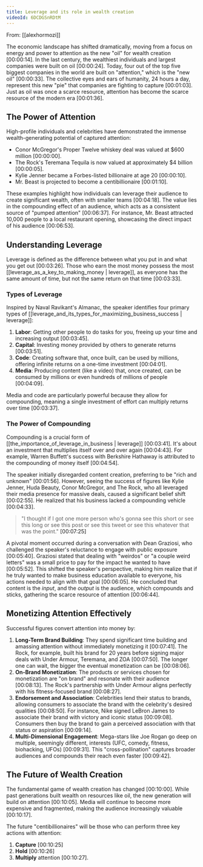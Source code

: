 ```yaml
---
title: Leverage and its role in wealth creation
videoId: 6DCDGSnRDtM
---
```


From: [[alexhormozi]] <br/> 

The economic landscape has shifted dramatically, moving from a focus on energy and power to attention as the new "oil" for wealth creation <a class="yt-timestamp" data-t="00:00:14">[00:00:14]</a>. In the last century, the wealthiest individuals and largest companies were built on oil <a class="yt-timestamp" data-t="00:00:17">[00:00:24]</a>. Today, four out of the top five biggest companies in the world are built on "attention," which is the "new oil" <a class="yt-timestamp" data-t="00:00:26">[00:00:33]</a>. The collective eyes and ears of humanity, 24 hours a day, represent this new "pie" that companies are fighting to capture <a class="yt-timestamp" data-t="00:01:00">[00:01:03]</a>. Just as oil was once a scarce resource, attention has become the scarce resource of the modern era <a class="yt-timestamp" data-t="00:01:29">[00:01:36]</a>.

## The Power of Attention

High-profile individuals and celebrities have demonstrated the immense wealth-generating potential of captured attention:
*   Conor McGregor's Proper Twelve whiskey deal was valued at $600 million <a class="yt-timestamp" data-t="00:00:00">[00:00:00]</a>.
*   The Rock's Teremana Tequila is now valued at approximately $4 billion <a class="yt-timestamp" data-t="00:00:04">[00:00:05]</a>.
*   Kylie Jenner became a Forbes-listed billionaire at age 20 <a class="yt-timestamp" data-t="00:00:08">[00:00:10]</a>.
*   Mr. Beast is projected to become a centibillionaire <a class="yt-timestamp" data-t="00:01:10">[00:01:10]</a>.

These examples highlight how individuals can leverage their audience to create significant wealth, often with smaller teams <a class="yt-timestamp" data-t="00:04:18">[00:04:18]</a>. The value lies in the compounding effect of an audience, which acts as a consistent source of "pumped attention" <a class="yt-timestamp" data-t="00:06:37">[00:06:37]</a>. For instance, Mr. Beast attracted 10,000 people to a local restaurant opening, showcasing the direct impact of his audience <a class="yt-timestamp" data-t="00:06:47">[00:06:53]</a>.

## Understanding Leverage

Leverage is defined as the difference between what you put in and what you get out <a class="yt-timestamp" data-t="00:03:26">[00:03:26]</a>. Those who earn the most money possess the most [[leverage_as_a_key_to_making_money | leverage]], as everyone has the same amount of time, but not the same return on that time <a class="yt-timestamp" data-t="00:03:29">[00:03:33]</a>.

### Types of Leverage

Inspired by Naval Ravikant's Almanac, the speaker identifies four primary types of [[leverage_and_its_types_for_maximizing_business_success | leverage]]:
1.  **Labor**: Getting other people to do tasks for you, freeing up your time and increasing output <a class="yt-timestamp" data-t="00:03:42">[00:03:45]</a>.
2.  **Capital**: Investing money provided by others to generate returns <a class="yt-timestamp" data-t="00:03:47">[00:03:51]</a>.
3.  **Code**: Creating software that, once built, can be used by millions, offering infinite returns on a one-time investment <a class="yt-timestamp" data-t="00:03:54">[00:04:01]</a>.
4.  **Media**: Producing content (like a video) that, once created, can be consumed by millions or even hundreds of millions of people <a class="yt-timestamp" data-t="00:04:03">[00:04:09]</a>.

Media and code are particularly powerful because they allow for compounding, meaning a single investment of effort can multiply returns over time <a class="yt-timestamp" data-t="00:03:33">[00:03:37]</a>.

### The Power of Compounding

Compounding is a crucial form of [[the_importance_of_leverage_in_business | leverage]] <a class="yt-timestamp" data-t="00:03:39">[00:03:41]</a>. It's about an investment that multiplies itself over and over again <a class="yt-timestamp" data-t="00:04:40">[00:04:43]</a>. For example, Warren Buffett's success with Berkshire Hathaway is attributed to the compounding of money itself <a class="yt-timestamp" data-t="00:04:43">[00:04:54]</a>.

The speaker initially disregarded content creation, preferring to be "rich and unknown" <a class="yt-timestamp" data-t="00:01:48">[00:01:56]</a>. However, seeing the success of figures like Kylie Jenner, Huda Beauty, Conor McGregor, and The Rock, who all leveraged their media presence for massive deals, caused a significant belief shift <a class="yt-timestamp" data-t="00:02:00">[00:02:55]</a>. He realized that his business lacked a compounding vehicle <a class="yt-timestamp" data-t="00:04:30">[00:04:33]</a>.

> "I thought if I got one more person who's gonna see this short or see this long or see this post or see this tweet or see this whatever that was the point." <a class="yt-timestamp" data-t="00:07:18">[00:07:25]</a>

A pivotal moment occurred during a conversation with Dean Graziosi, who challenged the speaker's reluctance to engage with public exposure <a class="yt-timestamp" data-t="00:05:31">[00:05:40]</a>. Graziosi stated that dealing with "weirdos" or "a couple weird letters" was a small price to pay for the impact he wanted to have <a class="yt-timestamp" data-t="00:05:41">[00:05:52]</a>. This shifted the speaker's perspective, making him realize that if he truly wanted to make business education available to everyone, his actions needed to align with that goal <a class="yt-timestamp" data-t="00:06:00">[00:06:05]</a>. He concluded that content is the *input*, and the *output* is the audience, which compounds and sticks, gathering the scarce resource of attention <a class="yt-timestamp" data-t="00:06:31">[00:06:44]</a>.

## Monetizing Attention Effectively

Successful figures convert attention into money by:
1.  **Long-Term Brand Building**: They spend significant time building and amassing attention without immediately monetizing it <a class="yt-timestamp" data-t="00:07:33">[00:07:41]</a>. The Rock, for example, built his brand for 20 years before signing major deals with Under Armour, Teremana, and ZOA <a class="yt-timestamp" data-t="00:07:43">[00:07:50]</a>. The longer one can wait, the bigger the eventual monetization can be <a class="yt-timestamp" data-t="00:08:02">[00:08:06]</a>.
2.  **On-Brand Monetization**: The products or services chosen for monetization are "on brand" and resonate with their audience <a class="yt-timestamp" data-t="00:08:07">[00:08:13]</a>. The Rock's partnership with Under Armour aligns perfectly with his fitness-focused brand <a class="yt-timestamp" data-t="00:08:14">[00:08:27]</a>.
3.  **Endorsement and Association**: Celebrities lend their status to brands, allowing consumers to associate the brand with the celebrity's desired qualities <a class="yt-timestamp" data-t="00:08:27">[00:08:50]</a>. For instance, Nike signed LeBron James to associate their brand with victory and iconic status <a class="yt-timestamp" data-t="00:08:52">[00:09:08]</a>. Consumers then buy the brand to gain a perceived association with that status or aspiration <a class="yt-timestamp" data-t="00:09:10">[00:09:14]</a>.
4.  **Multi-Dimensional Engagement**: Mega-stars like Joe Rogan go deep on multiple, seemingly different, interests (UFC, comedy, fitness, biohacking, UFOs) <a class="yt-timestamp" data-t="00:09:18">[00:09:31]</a>. This "cross-pollination" captures broader audiences and compounds their reach even faster <a class="yt-timestamp" data-t="00:09:36">[00:09:42]</a>.

## The Future of Wealth Creation

The fundamental game of wealth creation has changed <a class="yt-timestamp" data-t="00:09:58">[00:10:00]</a>. While past generations built wealth on resources like oil, the new generation will build on attention <a class="yt-timestamp" data-t="00:10:01">[00:10:05]</a>. Media will continue to become more expensive and fragmented, making the audience increasingly valuable <a class="yt-timestamp" data-t="00:10:06">[00:10:17]</a>.

The future "centibillionaires" will be those who can perform three key actions with attention:
1.  **Capture** <a class="yt-timestamp" data-t="00:10:25">[00:10:25]</a>
2.  **Hold** <a class="yt-timestamp" data-t="00:10:26">[00:10:26]</a>
3.  **Multiply** attention <a class="yt-timestamp" data-t="00:10:26">[00:10:27]</a>.